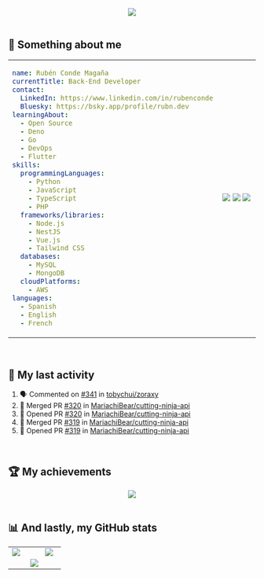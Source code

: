 <div align="center" >
  <picture>
    <source
      srcset="https://readme-typing-svg.demolab.com?font=Fira+Code&color=d5e6fc&center=true&vCenter=true&multiline=true&repeat=false&width=700&height=100&size=30&lines=I+am+just+a+brain+piloting+a+bone-built;mecha%2C+wrapped+in+an+armor+of+flesh&duration=3000"
      media="(prefers-color-scheme: dark)"
    />
    <source
      srcset="https://readme-typing-svg.demolab.com?font=Fira+Code&color=5094F0&center=true&vCenter=true&multiline=true&repeat=false&width=700&height=100&size=30&lines=I+am+just+a+brain+piloting+a+bone-built;mecha%2C+wrapped+in+an+armor+of+flesh&duration=3000"
      media="(prefers-color-scheme: light), (prefers-color-scheme: no-preference)"
    />
    <img src="https://readme-typing-svg.demolab.com?font=Fira+Code&color=5094F0&center=true&vCenter=true&multiline=true&repeat=false&width=700&height=100&size=30&lines=I+am+just+a+brain+piloting+a+bone-built;mecha%2C+wrapped+in+an+armor+of+flesh&duration=3000"/>
  </picture>
</div>

<br>

## 🌟 Something about me

<div align="center" >

<table>
<tr>
<td valign="center" align="left" width="50%">

```yml
name: Rubén Conde Magaña
currentTitle: Back-End Developer
contact:
  LinkedIn: https://www.linkedin.com/in/rubenconde
  Bluesky: https://bsky.app/profile/rubn.dev
learningAbout:
  - Open Source
  - Deno
  - Go
  - DevOps
  - Flutter
skills:
  programmingLanguages:
    - Python
    - JavaScript
    - TypeScript
    - PHP
  frameworks/libraries:
    - Node.js
    - NestJS
    - Vue.js
    - Tailwind CSS
  databases:
    - MySQL
    - MongoDB
  cloudPlatforms:
    - AWS
languages:
  - Spanish
  - English
  - French
```
</td>
<td valign="center" align="center" width="25%">
  <img src="https://media4.giphy.com/media/v1.Y2lkPTc5MGI3NjExbmxna2hqNTF6bmJiYmEzbnRnYnZmYzgyNHFvdHhkcWR3emxpd2V1NiZlcD12MV9pbnRlcm5hbF9naWZfYnlfaWQmY3Q9Zw/3o7aD5lNmqChBB5yE0/giphy.gif">
  <img src="https://media4.giphy.com/media/v1.Y2lkPTc5MGI3NjExbmxna2hqNTF6bmJiYmEzbnRnYnZmYzgyNHFvdHhkcWR3emxpd2V1NiZlcD12MV9pbnRlcm5hbF9naWZfYnlfaWQmY3Q9Zw/3o7aD5lNmqChBB5yE0/giphy.gif">
  <img src="https://media4.giphy.com/media/v1.Y2lkPTc5MGI3NjExbmxna2hqNTF6bmJiYmEzbnRnYnZmYzgyNHFvdHhkcWR3emxpd2V1NiZlcD12MV9pbnRlcm5hbF9naWZfYnlfaWQmY3Q9Zw/3o7aD5lNmqChBB5yE0/giphy.gif">
</td>

</tr>
</table>
</div>

<br>

## 📝 My last activity

<!--START_SECTION:activity-->

1. 🗣 Commented on [#341](https://github.com/tobychui/zoraxy/issues/341#issuecomment-2651919269) in [tobychui/zoraxy](https://github.com/tobychui/zoraxy)
2. 🎉 Merged PR [#320](https://github.com/MariachiBear/cutting-ninja-api/pull/320) in [MariachiBear/cutting-ninja-api](https://github.com/MariachiBear/cutting-ninja-api)
3. 💪 Opened PR [#320](https://github.com/MariachiBear/cutting-ninja-api/pull/320) in [MariachiBear/cutting-ninja-api](https://github.com/MariachiBear/cutting-ninja-api)
4. 🎉 Merged PR [#319](https://github.com/MariachiBear/cutting-ninja-api/pull/319) in [MariachiBear/cutting-ninja-api](https://github.com/MariachiBear/cutting-ninja-api)
5. 💪 Opened PR [#319](https://github.com/MariachiBear/cutting-ninja-api/pull/319) in [MariachiBear/cutting-ninja-api](https://github.com/MariachiBear/cutting-ninja-api)
<!--END_SECTION:activity-->

<br>

## 🏆 My achievements

<div align="center" >
  <picture>
    <source
      srcset="https://github-profile-trophy.vercel.app/?username=ruben-conmag&column=5&margin-w=15&no-frame=true&margin-h=15&no-bg=true&theme=chalk&row=5"
      media="(prefers-color-scheme: dark)"
    />
    <source
      srcset="https://github-profile-trophy.vercel.app/?username=ruben-conmag&column=5&margin-w=15&no-frame=true&margin-h=15&no-bg=true&theme=flat&row=5"
      media="(prefers-color-scheme: light), (prefers-color-scheme: no-preference)"
    />
    <img src="https://github-readme-stats.vercel.app/api/top-langs/?username=ruben-conmag"/>
  </picture>
</div>

<br>

## 📊 And lastly,  my GitHub stats

<div align="center">

<table>
<tr>
<td valign="top" width="50%">

  <picture>
    <source
      srcset="https://github-readme-stats.vercel.app/api?username=ruben-conmag&hide_border=true&show_icons=true&bg_color=00000000&theme=dark"
      media="(prefers-color-scheme: dark)"
    />
    <source
      srcset="https://github-readme-stats.vercel.app/api?username=ruben-conmag&hide_border=true&show_icons=true&bg_color=00000000&theme=default"
      media="(prefers-color-scheme: light), (prefers-color-scheme: no-preference)"
    />
    <img src="https://github-readme-stats.vercel.app/api?username=ruben-conmag" />
  </picture>

</td>
<td valign="top" width="30%">

  <picture>
    <source
      srcset="https://github-readme-stats.vercel.app/api/top-langs/?username=ruben-conmag&hide_border=true&show_icons=true&bg_color=00000000&theme=dark"
      media="(prefers-color-scheme: dark)"
    />
    <source
      srcset="https://github-readme-stats.vercel.app/api/top-langs/?username=ruben-conmag&hide_border=true&show_icons=true&bg_color=00000000&theme=default"
      media="(prefers-color-scheme: light), (prefers-color-scheme: no-preference)"
    />
    <img src="https://github-readme-stats.vercel.app/api/top-langs/?username=ruben-conmag"/>
  </picture>

</td>
</tr>
<tr>
<td valign="top" width="100%" colspan="2" align="center">

  <picture>
    <source
      srcset="https://streak-stats.demolab.com?user=ruben-conmag&theme=highcontrast&hide_border=true&border_radius=0&short_numbers=true&date_format=j%20M%5B%20Y%5D&card_width=500&card_height=200&background=EBEBEB00"
      media="(prefers-color-scheme: dark)"
    />
    <source
      srcset="https://streak-stats.demolab.com?user=ruben-conmag&hide_border=true&border_radius=0&short_numbers=true&date_format=j%20M%5B%20Y%5D&card_width=500&card_height=200&background=EBEBEB00&stroke=454c54"
      media="(prefers-color-scheme: light), (prefers-color-scheme: no-preference)"
    />
    <img src="https://streak-stats.demolab.com?user=ruben-conmag" />
  </picture>

</td>
</tr>
</table>

</div>
